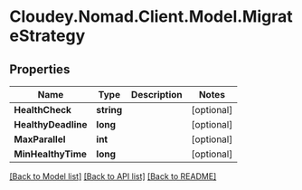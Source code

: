 # Cloudey.Nomad.Client.Model.MigrateStrategy

## Properties

Name | Type | Description | Notes
------------ | ------------- | ------------- | -------------
**HealthCheck** | **string** |  | [optional] 
**HealthyDeadline** | **long** |  | [optional] 
**MaxParallel** | **int** |  | [optional] 
**MinHealthyTime** | **long** |  | [optional] 

[[Back to Model list]](../README.md#documentation-for-models) [[Back to API list]](../README.md#documentation-for-api-endpoints) [[Back to README]](../README.md)

